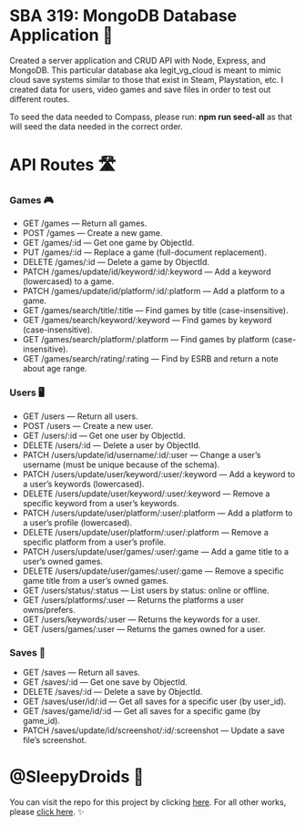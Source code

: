 # SBA 319: MongoDB Database Application 💾
Created a server application and CRUD API with Node, Express, and MongoDB. This particular database aka legit_vg_cloud is meant to mimic cloud save systems similar to those that exist in Steam, Playstation, etc. I created data for users, video games and save files in order to test out different routes. 

To seed the data needed to Compass, please run: **npm run seed-all** as that will seed the data needed in the correct order.

# API Routes 🛣️

### Games 🎮

* GET /games — Return all games.
* POST /games — Create a new game.
* GET /games/:id — Get one game by ObjectId.
* PUT /games/:id — Replace a game (full-document replacement).
* DELETE /games/:id — Delete a game by ObjectId.
* PATCH /games/update/id/keyword/:id/:keyword — Add a keyword (lowercased) to a game.
* PATCH /games/update/id/platform/:id/:platform — Add a platform to a game.
* GET /games/search/title/:title — Find games by title (case-insensitive).
* GET /games/search/keyword/:keyword — Find games by keyword (case-insensitive).
* GET /games/search/platform/:platform — Find games by platform (case-insensitive).
* GET /games/search/rating/:rating — Find by ESRB and return a note about age range.
### Users 🖥️

* GET /users — Return all users.
* POST /users — Create a new user.
* GET /users/:id — Get one user by ObjectId.
* DELETE /users/:id — Delete a user by ObjectId.
* PATCH /users/update/id/username/:id/:user — Change a user’s username (must be unique because of the schema).
* PATCH /users/update/user/keyword/:user/:keyword — Add a keyword to a user’s keywords  (lowercased).
* DELETE /users/update/user/keyword/:user/:keyword — Remove a specific keyword from a user’s keywords.
* PATCH /users/update/user/platform/:user/:platform — Add a platform to a user’s profile  (lowercased).
* DELETE /users/update/user/platform/:user/:platform — Remove a specific platform from a user’s profile.
* PATCH /users/update/user/games/:user/:game — Add a game title to a user’s owned games.
* DELETE /users/update/user/games/:user/:game — Remove a specific game title from a user’s owned games.
* GET /users/status/:status — List users by status: online or offline.
* GET /users/platforms/:user — Returns the platforms a user owns/prefers.
* GET /users/keywords/:user — Returns the keywords for a user.
* GET /users/games/:user — Returns the games owned for a user.

### Saves 💾

* GET /saves — Return all saves.
* GET /saves/:id — Get one save by ObjectId.
* DELETE /saves/:id — Delete a save by ObjectId.
* GET /saves/user/id/:id — Get all saves for a specific user (by user_id).
* GET /saves/game/id/:id — Get all saves for a specific game (by game_id).
* PATCH /saves/update/id/screenshot/:id/:screenshot — Update a save file’s screenshot.

# @SleepyDroids 🤖

You can visit the repo for this project by clicking [here](https://github.com/SleepyDroids/319_SBA_MongoDB_App). For all other works, please [click here](https://github.com/SleepyDroids). ✨